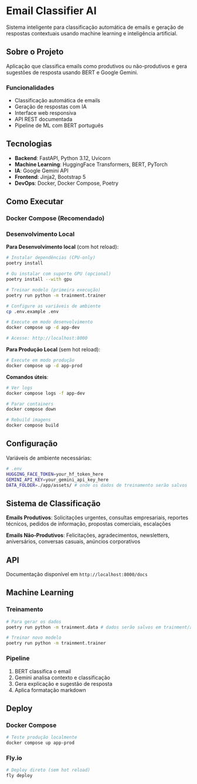# Email Classifier AI

Sistema inteligente para classificação automática de emails e geração de respostas contextuais usando machine learning e inteligência artificial.

## Sobre o Projeto

Aplicação que classifica emails como produtivos ou não-produtivos e gera sugestões de resposta usando BERT e Google Gemini.

### Funcionalidades

- Classificação automática de emails
- Geração de respostas com IA
- Interface web responsiva
- API REST documentada
- Pipeline de ML com BERT português

## Tecnologias

- **Backend**: FastAPI, Python 3.12, Uvicorn
- **Machine Learning**: HuggingFace Transformers, BERT, PyTorch
- **IA**: Google Gemini API
- **Frontend**: Jinja2, Bootstrap 5
- **DevOps**: Docker, Docker Compose, Poetry

## Como Executar

### Docker Compose (Recomendado)

### Desenvolvimento Local

**Para Desenvolvimento local** (com hot reload):
```bash
# Instalar dependências (CPU-only)
poetry install

# Ou instalar com suporte GPU (opcional)
poetry install --with gpu

# Treinar modelo (primeira execução)
poetry run python -m trainment.trainer

# Configure as variáveis de ambiente
cp .env.example .env

# Execute em modo desenvolvimento
docker compose up -d app-dev

# Acesse: http://localhost:8000
```

**Para Produção Local** (sem hot reload):
```bash
# Execute em modo produção
docker compose up -d app-prod
```

**Comandos úteis**:
```bash
# Ver logs
docker compose logs -f app-dev

# Parar containers
docker compose down

# Rebuild imagens
docker compose build
```

## Configuração

Variáveis de ambiente necessárias:

```bash
# .env
HUGGING_FACE_TOKEN=your_hf_token_here
GEMINI_API_KEY=your_gemini_api_key_here
DATA_FOLDER=./app/assets/ # onde os dados de treinamento serão salvos
```

## Sistema de Classificação

**Emails Produtivos**: Solicitações urgentes, consultas empresariais, reportes técnicos, pedidos de informação, propostas comerciais, escalações

**Emails Não-Produtivos**: Felicitações, agradecimentos, newsletters, aniversários, conversas casuais, anúncios corporativos

## API

Documentação disponível em `http://localhost:8000/docs`

## Machine Learning

### Treinamento

```bash
# Para gerar os dados
poetry run python -m trainment.data # dados serão salvos em trainment/assets/

# Treinar novo modelo
poetry run python -m trainment.trainer
```

### Pipeline

1. BERT classifica o email
2. Gemini analisa contexto e classificação  
3. Gera explicação e sugestão de resposta
4. Aplica formatação markdown

## Deploy

### Docker Compose
```bash
# Teste produção localmente
docker compose up app-prod
```

### Fly.io
```bash
# Deploy direto (sem hot reload)
fly deploy
```